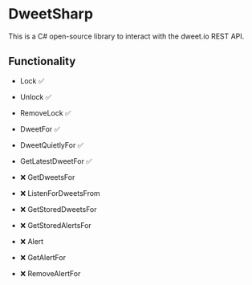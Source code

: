 # DweetSharp
This is a C# open-source library to interact with the dweet.io REST API.

## Functionality
* Lock ✅
* Unlock ✅
* RemoveLock ✅
* DweetFor ✅
* DweetQuietlyFor ✅
* GetLatestDweetFor ✅

* ❌ GetDweetsFor
* ❌ ListenForDweetsFrom
* ❌ GetStoredDweetsFor
* ❌ GetStoredAlertsFor
* ❌ Alert
* ❌ GetAlertFor
* ❌ RemoveAlertFor
